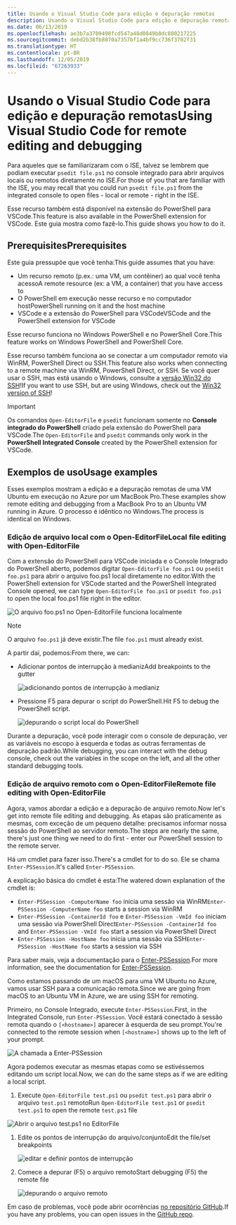 ```yaml
---
title: Usando o Visual Studio Code para edição e depuração remotas
description: Usando o Visual Studio Code para edição e depuração remotas
ms.date: 06/13/2019
ms.openlocfilehash: ae3b7a3709498fcd547a48d0849b0dc880217225
ms.sourcegitcommit: debd2b38fb8070a7357bf1a4bf9cc736f3702f31
ms.translationtype: HT
ms.contentlocale: pt-BR
ms.lasthandoff: 12/05/2019
ms.locfileid: "67263933"
---
```

# <a name="using-visual-studio-code-for-remote-editing-and-debugging"></a><span data-ttu-id="06851-103">Usando o Visual Studio Code para edição e depuração remotas</span><span class="sxs-lookup"><span data-stu-id="06851-103">Using Visual Studio Code for remote editing and debugging</span></span>

<span data-ttu-id="06851-104">Para aqueles que se familiarizaram com o ISE, talvez se lembrem que podiam executar `psedit file.ps1` no console integrado para abrir arquivos locais ou remotos diretamente no ISE.</span><span class="sxs-lookup"><span data-stu-id="06851-104">For those of you that are familiar with the ISE, you may recall that you could run `psedit file.ps1` from the integrated console to open files - local or remote - right in the ISE.</span></span>

<span data-ttu-id="06851-105">Esse recurso também está disponível na extensão do PowerShell para VSCode.</span><span class="sxs-lookup"><span data-stu-id="06851-105">This feature is also available in the PowerShell extension for VSCode.</span></span> <span data-ttu-id="06851-106">Este guia mostra como fazê-lo.</span><span class="sxs-lookup"><span data-stu-id="06851-106">This guide shows you how to do it.</span></span>

## <a name="prerequisites"></a><span data-ttu-id="06851-107">Prerequisites</span><span class="sxs-lookup"><span data-stu-id="06851-107">Prerequisites</span></span>

<span data-ttu-id="06851-108">Este guia pressupõe que você tenha:</span><span class="sxs-lookup"><span data-stu-id="06851-108">This guide assumes that you have:</span></span>

- <span data-ttu-id="06851-109">Um recurso remoto (p.ex.: uma VM, um contêiner) ao qual você tenha acesso</span><span class="sxs-lookup"><span data-stu-id="06851-109">A remote resource (ex: a VM, a container) that you have access to</span></span>
- <span data-ttu-id="06851-110">O PowerShell em execução nesse recurso e no computador host</span><span class="sxs-lookup"><span data-stu-id="06851-110">PowerShell running on it and the host machine</span></span>
- <span data-ttu-id="06851-111">VSCode e a extensão do PowerShell para VSCode</span><span class="sxs-lookup"><span data-stu-id="06851-111">VSCode and the PowerShell extension for VSCode</span></span>

<span data-ttu-id="06851-112">Esse recurso funciona no Windows PowerShell e no PowerShell Core.</span><span class="sxs-lookup"><span data-stu-id="06851-112">This feature works on Windows PowerShell and PowerShell Core.</span></span>

<span data-ttu-id="06851-113">Esse recurso também funciona ao se conectar a um computador remoto via WinRM, PowerShell Direct ou SSH.</span><span class="sxs-lookup"><span data-stu-id="06851-113">This feature also works when connecting to a remote machine via WinRM, PowerShell Direct, or SSH.</span></span> <span data-ttu-id="06851-114">Se você quer usar o SSH, mas está usando o Windows, consulte a [versão Win32 do SSH](https://github.com/PowerShell/Win32-OpenSSH)!</span><span class="sxs-lookup"><span data-stu-id="06851-114">If you want to use SSH, but are using Windows, check out the [Win32 version of SSH](https://github.com/PowerShell/Win32-OpenSSH)!</span></span>

> [!IMPORTANT]
> <span data-ttu-id="06851-115">Os comandos `Open-EditorFile` e `psedit` funcionam somente no **Console integrado do PowerShell** criado pela extensão do PowerShell para VSCode.</span><span class="sxs-lookup"><span data-stu-id="06851-115">The `Open-EditorFile` and `psedit` commands only work in the **PowerShell Integrated Console** created by the PowerShell extension for VSCode.</span></span>

## <a name="usage-examples"></a><span data-ttu-id="06851-116">Exemplos de uso</span><span class="sxs-lookup"><span data-stu-id="06851-116">Usage examples</span></span>

<span data-ttu-id="06851-117">Esses exemplos mostram a edição e a depuração remotas de uma VM Ubuntu em execução no Azure por um MacBook Pro.</span><span class="sxs-lookup"><span data-stu-id="06851-117">These examples show remote editing and debugging from a MacBook Pro to an Ubuntu VM running in Azure.</span></span> <span data-ttu-id="06851-118">O processo é idêntico no Windows.</span><span class="sxs-lookup"><span data-stu-id="06851-118">The process is identical on Windows.</span></span>

### <a name="local-file-editing-with-open-editorfile"></a><span data-ttu-id="06851-119">Edição de arquivo local com o Open-EditorFile</span><span class="sxs-lookup"><span data-stu-id="06851-119">Local file editing with Open-EditorFile</span></span>

<span data-ttu-id="06851-120">Com a extensão do PowerShell para VSCode iniciada e o Console Integrado do PowerShell aberto, podemos digitar `Open-EditorFile foo.ps1` ou `psedit foo.ps1` para abrir o arquivo foo.ps1 local diretamente no editor.</span><span class="sxs-lookup"><span data-stu-id="06851-120">With the PowerShell extension for VSCode started and the PowerShell Integrated Console opened, we can type `Open-EditorFile foo.ps1` or `psedit foo.ps1` to open the local foo.ps1 file right in the editor.</span></span>

![O arquivo foo.ps1 no Open-EditorFile funciona localmente](images/Using-VSCode-for-Remote-Editing-and-Debugging/1-open-local-file.png)

>[!NOTE]
> <span data-ttu-id="06851-122">O arquivo `foo.ps1` já deve existir.</span><span class="sxs-lookup"><span data-stu-id="06851-122">The file `foo.ps1` must already exist.</span></span>

<span data-ttu-id="06851-123">A partir daí, podemos:</span><span class="sxs-lookup"><span data-stu-id="06851-123">From there, we can:</span></span>

- <span data-ttu-id="06851-124">Adicionar pontos de interrupção à medianiz</span><span class="sxs-lookup"><span data-stu-id="06851-124">Add breakpoints to the gutter</span></span>

  ![adicionando pontos de interrupção à medianiz](images/Using-VSCode-for-Remote-Editing-and-Debugging/2-adding-breakpoint-gutter.png)

- <span data-ttu-id="06851-126">Pressione F5 para depurar o script do PowerShell.</span><span class="sxs-lookup"><span data-stu-id="06851-126">Hit F5 to debug the PowerShell script.</span></span>

  ![depurando o script local do PowerShell](images/Using-VSCode-for-Remote-Editing-and-Debugging/3-local-debug.png)

<span data-ttu-id="06851-128">Durante a depuração, você pode interagir com o console de depuração, ver as variáveis no escopo à esquerda e todas as outras ferramentas de depuração padrão.</span><span class="sxs-lookup"><span data-stu-id="06851-128">While debugging, you can interact with the debug console, check out the variables in the scope on the left, and all the other standard debugging tools.</span></span>

### <a name="remote-file-editing-with-open-editorfile"></a><span data-ttu-id="06851-129">Edição de arquivo remoto com o Open-EditorFile</span><span class="sxs-lookup"><span data-stu-id="06851-129">Remote file editing with Open-EditorFile</span></span>

<span data-ttu-id="06851-130">Agora, vamos abordar a edição e a depuração de arquivo remoto.</span><span class="sxs-lookup"><span data-stu-id="06851-130">Now let's get into remote file editing and debugging.</span></span> <span data-ttu-id="06851-131">As etapas são praticamente as mesmas, com exceção de um pequeno detalhe: precisamos informar nossa sessão do PowerShell ao servidor remoto.</span><span class="sxs-lookup"><span data-stu-id="06851-131">The steps are nearly the same, there's just one thing we need to do first - enter our PowerShell session to the remote server.</span></span>

<span data-ttu-id="06851-132">Há um cmdlet para fazer isso.</span><span class="sxs-lookup"><span data-stu-id="06851-132">There's a cmdlet for to do so.</span></span> <span data-ttu-id="06851-133">Ele se chama `Enter-PSSession`.</span><span class="sxs-lookup"><span data-stu-id="06851-133">It's called `Enter-PSSession`.</span></span>

<span data-ttu-id="06851-134">A explicação básica do cmdlet é esta:</span><span class="sxs-lookup"><span data-stu-id="06851-134">The watered down explanation of the cmdlet is:</span></span>

- <span data-ttu-id="06851-135">`Enter-PSSession -ComputerName foo` inicia uma sessão via WinRM</span><span class="sxs-lookup"><span data-stu-id="06851-135">`Enter-PSSession -ComputerName foo` starts a session via WinRM</span></span>
- <span data-ttu-id="06851-136">`Enter-PSSession -ContainerId foo` e `Enter-PSSession -VmId foo` iniciam uma sessão via PowerShell Direct</span><span class="sxs-lookup"><span data-stu-id="06851-136">`Enter-PSSession -ContainerId foo` and `Enter-PSSession -VmId foo` start a session via PowerShell Direct</span></span>
- <span data-ttu-id="06851-137">`Enter-PSSession -HostName foo` inicia uma sessão via SSH</span><span class="sxs-lookup"><span data-stu-id="06851-137">`Enter-PSSession -HostName foo` starts a session via SSH</span></span>

<span data-ttu-id="06851-138">Para saber mais, veja a documentação para o [Enter-PSSession](/powershell/module/microsoft.powershell.core/enter-pssession).</span><span class="sxs-lookup"><span data-stu-id="06851-138">For more information, see the documentation for [Enter-PSSession](/powershell/module/microsoft.powershell.core/enter-pssession).</span></span>

<span data-ttu-id="06851-139">Como estamos passando de um macOS para uma VM Ubuntu no Azure, vamos usar SSH para a comunicação remota.</span><span class="sxs-lookup"><span data-stu-id="06851-139">Since we are going from macOS to an Ubuntu VM in Azure, we are using SSH for remoting.</span></span>

<span data-ttu-id="06851-140">Primeiro, no Console Integrado, execute `Enter-PSSession`.</span><span class="sxs-lookup"><span data-stu-id="06851-140">First, in the Integrated Console, run `Enter-PSSession`.</span></span> <span data-ttu-id="06851-141">Você estará conectado à sessão remota quando o `[<hostname>]` aparecer à esquerda de seu prompt.</span><span class="sxs-lookup"><span data-stu-id="06851-141">You're connected to the remote session when `[<hostname>]` shows up to the left of your prompt.</span></span>

![A chamada a Enter-PSSession](images/Using-VSCode-for-Remote-Editing-and-Debugging/4-enter-pssession.png)

<span data-ttu-id="06851-143">Agora podemos executar as mesmas etapas como se estivéssemos editando um script local.</span><span class="sxs-lookup"><span data-stu-id="06851-143">Now, we can do the same steps as if we are editing a local script.</span></span>

1. <span data-ttu-id="06851-144">Execute `Open-EditorFile test.ps1` ou `psedit test.ps1` para abrir o arquivo `test.ps1` remoto</span><span class="sxs-lookup"><span data-stu-id="06851-144">Run `Open-EditorFile test.ps1` or `psedit test.ps1` to open the remote `test.ps1` file</span></span>

  ![Abrir o arquivo test.ps1 no EditorFile](images/Using-VSCode-for-Remote-Editing-and-Debugging/5-open-remote-file.png)

1. <span data-ttu-id="06851-146">Edite os pontos de interrupção do arquivo/conjunto</span><span class="sxs-lookup"><span data-stu-id="06851-146">Edit the file/set breakpoints</span></span>

   ![editar e definir pontos de interrupção](images/Using-VSCode-for-Remote-Editing-and-Debugging/6-set-breakpoints.png)

1. <span data-ttu-id="06851-148">Comece a depurar (F5) o arquivo remoto</span><span class="sxs-lookup"><span data-stu-id="06851-148">Start debugging (F5) the remote file</span></span>

   ![depurando o arquivo remoto](images/Using-VSCode-for-Remote-Editing-and-Debugging/7-start-debugging.png)

<span data-ttu-id="06851-150">Em caso de problemas, você pode abrir ocorrências [no repositório GitHub](https://github.com/powershell/vscode-powershell).</span><span class="sxs-lookup"><span data-stu-id="06851-150">If you have any problems, you can open issues in the [GitHub repo](https://github.com/powershell/vscode-powershell).</span></span>
